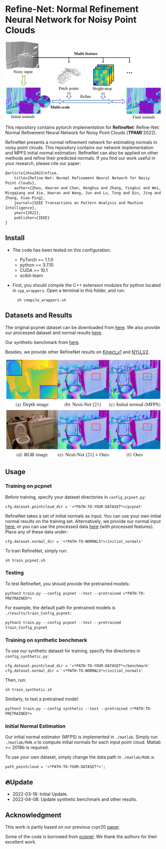 # Refine-Net: Normal Refinement Neural Network for Noisy Point Clouds

![example](./pictures/intro.jpg)

This repository contains pytorch implementation for **RefineNet**: Refine-Net: Normal Refinement Neural Network for Noisy Point Clouds (**TPAMI**'2022).

RefineNet presents a normal refinement network for estimating normals in noisy point clouds. This repository contains our network implementation and MPFS initial normal estimation. RefineNet can also be applied on other methods and refine their predicted normals.
If you find our work useful in your research, please cite our paper:

    @article{zhou2022refine,
        title={Refine-Net: Normal Refinement Neural Network for Noisy Point Clouds},
        author={Zhou, Haoran and Chen, Honghua and Zhang, Yingkui and Wei, Mingqiang and Xie, Haoran and Wang, Jun and Lu, Tong and Qin, Jing and Zhang, Xiao-Ping},
        journal={IEEE Transactions on Pattern Analysis and Machine Intelligence},
        year={2022},
        publisher={IEEE}
    }


## Install

* The code has been tested on this configuration:
    - PyTorch == 1.1.0
    - python == 3.7.10
    - CUDA == 10.1
    - scikit-learn


* First, you should compile the C++ extension modules for python located in `cpp_wrappers`. Open a terminal in this folder, and run:

        sh compile_wrappers.sh


## Datasets and Results

The original pcpnet dataset can be downloaded from [here](http://geometry.cs.ucl.ac.uk/projects/2018/pcpnet/pclouds.zip). We also provide our processed dataset and normal results [here](https://drive.google.com/drive/folders/1rbCdYmXfaZ2cRgSZynlfdsoyJUr8keNg?usp=sharing).

Our synthetic benchmark from [here](https://drive.google.com/file/d/12Hvyq_lmqQG7w83gYKsxrLq8MkOhuenj/view?usp=sharing). 

Besides, we provide other RefineNet results on [Kinect_v1](https://drive.google.com/file/d/1zZGOMaFCXC5dT2SQDb4GGagYDv_5TwLh/view?usp=sharing) and [NYU_V2](https://drive.google.com/file/d/11bA1f2ayseiZm4SvWEt9Lo1n7iu06osG/view?usp=sharing).

![result](./pictures/teaser.jpg)

## Usage

### Training on pcpnet

Before training, specify your dataset directories in `config_pcpnet.py`:

    cfg.dataset.pointcloud_dir = '<*PATH-TO-YOUR-DATASET*>/pcpnet'

RefineNet takes a set of initial normals as input. You can use your own initial normal results on the training set. Alternatively, we provide our normal input [here](https://drive.google.com/file/d/1SMITQSAk0gtROZqUsRI2LfraYwgcbqkn/view?usp=sharing), or you can use the processed data [here](https://drive.google.com/file/d/1_MDJP3z5pWLRwen4lUnySS8a0kxGPJsm/view?usp=sharing) (with processed features). Place any of these data under:

    cfg.dataset.normal_dir = '<*PATH-TO-NORMALS*>/initial_normals'

To train RefineNet, simply run:

    sh train_pcpnet.sh

### Testing

To test RefineNet, you should provide the pretrained models:

    python3 train.py --config pcpnet --test --pretrained <*PATH-TO-PRETRAINED*>

For example, the default path for pretrained models is `./results/train_Config_pcpnet`:

    python3 train.py --config pcpnet --test --pretrained train_Config_pcpnet


### Training on synthetic benchmark

To use our synthetic dataset for training, specify the directories in `config_synthetic.py`:

    cfg.dataset.pointcloud_dir = '<*PATH-TO-YOUR-DATASET*>/benchmark'
    cfg.dataset.normal_dir = '<*PATH-TO-NORMALS*>/initial_normals'

Then, run:

    sh train_synthetic.sh

Similarly, to test a pretrained model:

    python3 train.py --config synthetic --test --pretrained <*PATH-TO-PRETRAINED*>


### Initial Normal Estimation

Our initial normal estimator (MFPS) is implemented in `./matlab`. Simply run `./matlab/RUN.m` to compute initial normals for each input point cloud. Matlab >= 2018b is required.

To use your own dataset, simply change the data path in `./matlab/RUN.m`:

    path_pointcloud = '<*PATH-TO-YOUR-DATASET*>';



## 🔥Update
* 2022-03-18: Initial Update.
* 2022-04-08: Update synthetic benchmark and other results.


## Acknowledgment

This work is partly based on our previous cvpr20 [paper](https://github.com/hrzhou2/NH-Net-master).

Some of the code is borrowed from [pcpnet](https://github.com/paulguerrero/pcpnet). We thank the authors for their excellent work.


